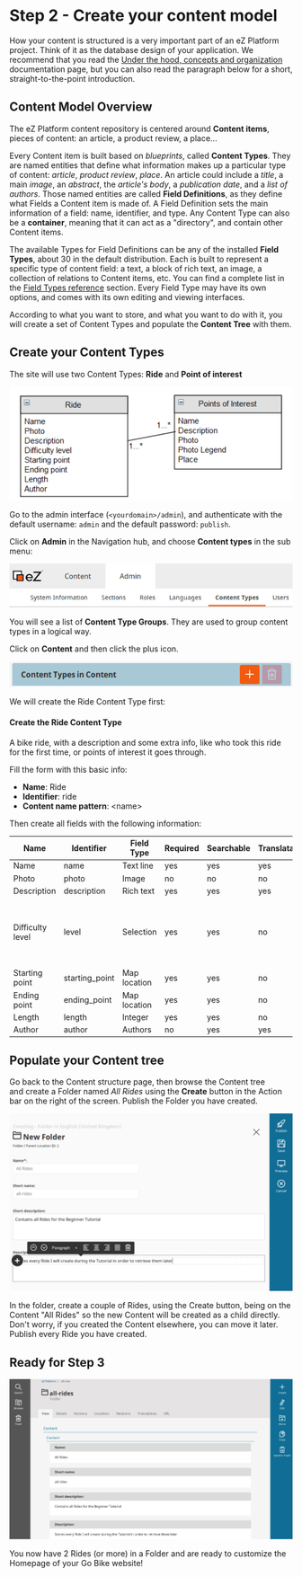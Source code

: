 # Step 2 - Create your content model

How your content is structured is a very important part of an eZ Platform project. Think of it as the database design of your application. We recommend that you read the [Under the hood, concepts and organization](https://doc.ezplatform.com/projects/userguide/en/latest/under_the_hood/) documentation page, but you can also read the paragraph below for a short, straight-to-the-point introduction.

## Content Model Overview

The eZ Platform content repository is centered around **Content items**, pieces of content: an article, a product review, a place...

Every Content item is built based on *blueprints*, called **Content Types**. They are named entities that define what information makes up a particular type of content: *article*, *product review*, *place*. An article could include a *title*, a main *image*, an *abstract*, the *article's body*, a *publication date*, and a *list of authors*. Those named entities are called **Field Definitions**, as they define what Fields a Content item is made of. A Field Definition sets the main information of a field: name, identifier, and type. Any Content Type can also be a **container**, meaning that it can act as a "directory", and contain other Content items.

The available Types for Field Definitions can be any of the installed **Field Types**, about 30 in the default distribution. Each is built to represent a specific type of content field: a text, a block of rich text, an image, a collection of relations to Content items, etc. You can find a complete list in the [Field Types reference](../../api/field_type_reference.md) section. Every Field Type may have its own options, and comes with its own editing and viewing interfaces.

According to what you want to store, and what you want to do with it, you will create a set of Content Types and populate the **Content Tree** with them.

## Create your Content Types

The site will use two Content Types: **Ride** and **Point of interest**

![Relation between Ride and Point of Interest](img/bike_tutorial_poi_relation.png "This is an overview of the content model we will implement an N-N relationship model")

Go to the admin interface (`<yourdomain>/admin`), and authenticate with the default username: `admin` and the default password: `publish`. 

Click on **Admin** in the Navigation hub, and choose **Content types** in the sub menu:

![Navigation hub](img/bike_tutorial_nav_hub.png)

You will see a list of **Content Type Groups**. They are used to group content types in a logical way.

Click on **Content** and then click the plus icon. 

![Create a content type button](img/bike_tutorial_create_content_type.png)

We will create the Ride Content Type first:

#### Create the Ride Content Type

A bike ride, with a description and some extra info, like who took this ride for the first time, or points of interest it goes through.

Fill the form with this basic info: 

- **Name**: Ride
- **Identifier**: ride
- **Content name pattern**: &lt;name&gt; 

Then create all fields with the following information: 

| Name             | Identifier      | Field Type   | Required | Searchable | Translatable | Others                                   |
| ---------------- | --------------- | ------------ | -------- | ---------- | ------------ | ---------------------------------------- |
| Name             | name            | Text line    | yes      | yes        | yes          |                                          |
| Photo            | photo           | Image        | no       | no         | no           |                                          |
| Description      | description     | Rich text    | yes      | yes        | yes          |                                          |
| Difficulty level | level           | Selection    | yes      | yes        | no           | Add a couple of Levels, such as "beginner, intermediate, advanced" |
| Starting point   | starting\_point | Map location | yes      | yes        | no           |                                          |
| Ending point     | ending\_point   | Map location | yes      | yes        | no           |                                          |
| Length           | length          | Integer      | yes      | yes        | no           |                                          |
| Author           | author          | Authors      | no       | yes        | yes          |                                          |

## Populate your Content tree

Go back to the Content structure page, then browse the Content tree and create a Folder named *All Rides* using the **Create** button in the Action bar on the right of the screen. Publish the Folder you have created.

![Create All Rides folder](img/bike_tutorial_create_folder.png)

In the folder, create a couple of Rides, using the Create button, being on the Content "All Rides" so the new Content will be created as a child directly. Don't worry, if you created the Content elsewhere, you can move it later. Publish every Ride you have created.

## Ready for Step 3

![Ready fro Step 3](img/bike_tutorial_all_rides_admin.png)

You now have 2 Rides (or more) in a Folder and are ready to customize the Homepage of your Go Bike website!
